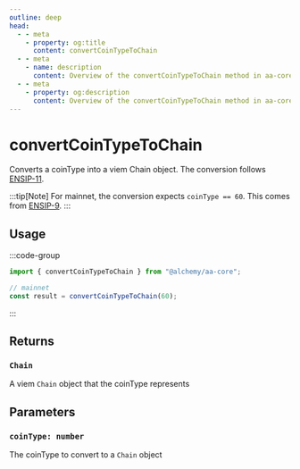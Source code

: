 ```yaml
---
outline: deep
head:
  - - meta
    - property: og:title
      content: convertCoinTypeToChain
  - - meta
    - name: description
      content: Overview of the convertCoinTypeToChain method in aa-core utils
  - - meta
    - property: og:description
      content: Overview of the convertCoinTypeToChain method in aa-core utils
---
```


# convertCoinTypeToChain

Converts a coinType into a viem Chain object. The conversion follows [ENSIP-11](https://docs.ens.domains/ens-improvement-proposals/ensip-11-evmchain-address-resolution).

:::tip[Note]
For mainnet, the conversion expects `coinType == 60`. This comes from [ENSIP-9](https://docs.ens.domains/ens-improvement-proposals/ensip-9-multichain-address-resolution).
:::

## Usage

:::code-group

```ts [example.ts]
import { convertCoinTypeToChain } from "@alchemy/aa-core";

// mainnet
const result = convertCoinTypeToChain(60);
```

:::

## Returns

### `Chain`

A viem `Chain` object that the coinType represents

## Parameters

### `coinType: number`

The coinType to convert to a `Chain` object
